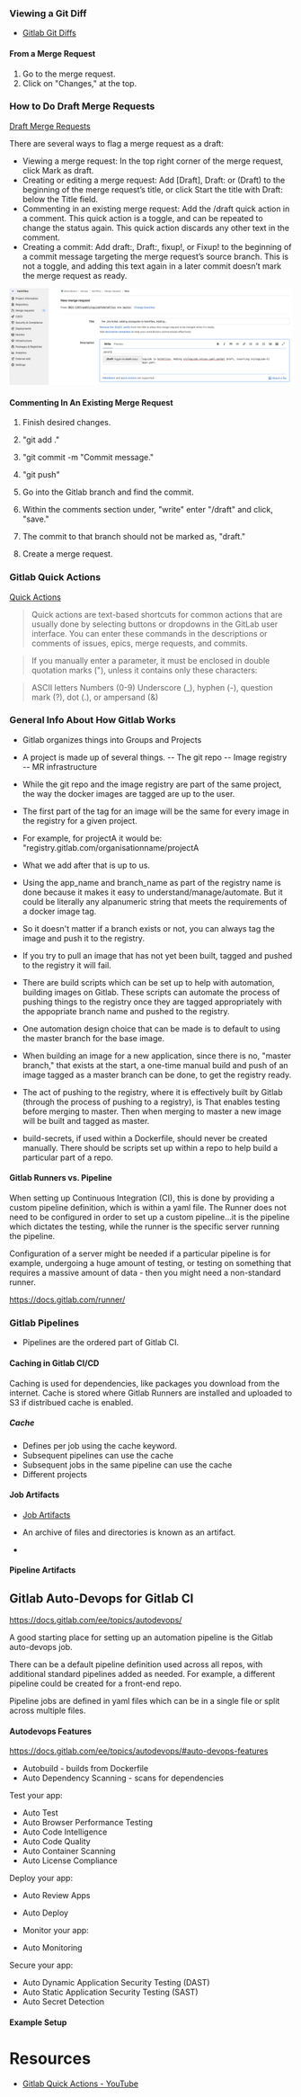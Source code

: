 ### Viewing a Git Diff

* [Gitlab Git Diffs](https://docs.gitlab.com/ee/development/diffs.html)

#### From a Merge Request

1. Go to the merge request.
2. Click on "Changes," at the top.

### How to Do Draft Merge Requests

[Draft Merge Requests](https://docs.gitlab.com/ee/user/project/merge_requests/drafts.html)

There are several ways to flag a merge request as a draft:

* Viewing a merge request: In the top right corner of the merge request, click Mark as draft.
* Creating or editing a merge request: Add [Draft], Draft: or (Draft) to the beginning of the merge request’s title, or click Start the title with Draft: below the Title field.
* Commenting in an existing merge request: Add the /draft quick action in a comment. This quick action is a toggle, and can be repeated to change the status again. This quick action discards any other text in the comment.
* Creating a commit: Add draft:, Draft:, fixup!, or Fixup! to the beginning of a commit message targeting the merge request’s source branch. This is not a toggle, and adding this text again in a later commit doesn’t mark the merge request as ready.

![](/img/gitlabcreatingdraft.png)

#### Commenting In An Existing Merge Request

1. Finish desired changes.

2. "git add ."

3. "git commit -m "Commit message."

4. "git push"

5. Go into the Gitlab branch and find the commit.

6. Within the comments section under, "write" enter "/draft" and click, "save."

7. The commit to that branch should not be marked as, "draft."

8. Create a merge request.


### Gitlab Quick Actions

[Quick Actions](https://docs.gitlab.com/ee/user/project/quick_actions.html#issues-merge-requests-and-epics)

> Quick actions are text-based shortcuts for common actions that are usually done by selecting buttons or dropdowns in the GitLab user interface. You can enter these commands in the descriptions or comments of issues, epics, merge requests, and commits.

> If you manually enter a parameter, it must be enclosed in double quotation marks ("), unless it contains only these characters:

> ASCII letters
> Numbers (0-9)
> Underscore (_), hyphen (-), question mark (?), dot (.), or ampersand (&)

### General Info About How Gitlab Works

* Gitlab organizes things into Groups and Projects
* A project is made up of several things. 
-- The git repo
-- Image registry
-- MR infrastructure

* While the git repo and the image registry are part of the same project, the way the docker images are tagged are up to the user.
* The first part of the tag for an image will be the same for every image in the registry for a given project. 
* For example, for projectA it would be: "registry.gitlab.com/organisationname/projectA

* What we add after that is up to us.
* Using the app_name and branch_name as part of the registry name is done because it makes it easy to understand/manage/automate. But it could be literally any alpanumeric string that meets the requirements of a docker image tag.
* So it doesn't matter if a branch exists or not, you can always tag the image and push it to the registry.
* If you try to pull an image that has not yet been built, tagged and pushed to the registry it will fail.

* There are build scripts which can be set up to help with automation, building images on Gitlab. These scripts can automate the process of pushing things to the registry once they are tagged appropriately with the appopriate branch name and pushed to the registry.

* One automation design choice that can be made is to default to using the master branch for the base image.
* When building an image for a new application, since there is no, "master branch," that exists at the start, a one-time manual build and push of an image tagged as a master branch can be done, to get the registry ready.

* The act of pushing to the registry, where it is effectively built by Gitlab (through the process of pushing to a registry), is That enables testing before merging to master. Then when merging to master a new image will be built and tagged as master.

* build-secrets, if used within a Dockerfile, should never be created manually. There should be scripts set up within a repo to help build a particular part of a repo.

#### Gitlab Runners vs. Pipeline

When setting up Continuous Integration (CI), this is done by providing a custom pipeline definition, which is within a yaml file. The Runner does not need to be configured in order to set up a custom pipeline...it is the pipeline which dictates the testing, while the runner is the specific server running the pipeline.

Configuration of a server might be needed if a particular pipeline is for example, undergoing a huge amount of testing, or testing on something that requires a massive amount of data - then you might need a non-standard runner.

https://docs.gitlab.com/runner/


### Gitlab Pipelines

* Pipelines are the ordered part of Gitlab CI.

#### Caching in Gitlab CI/CD

Caching is used for dependencies, like packages you download from the internet. Cache is stored where Gitlab Runners are installed and uploaded to S3 if distribued cache is enabled.
#####  Cache

* Defines per job using the cache keyword.
* Subsequent pipelines can use the cache
* Subsequent jobs in the same pipeline can use the cache
* Different projects 

#### Job Artifacts

* [Job Artifacts](https://docs.gitlab.com/ee/ci/pipelines/job_artifacts.html)

* An archive of files and directories is known as an artifact.
* 

#### Pipeline Artifacts

## Gitlab Auto-Devops for Gitlab CI

https://docs.gitlab.com/ee/topics/autodevops/

A good starting place for setting up an automation pipeline is the Gitlab auto-devops job.

There can be a default pipeline definition used across all repos, with additional standard pipelines added as needed. For example, a different pipeline could be created for a front-end repo.

Pipeline jobs are defined in yaml files which can be in a single file or split across multiple files.

#### Autodevops Features

https://docs.gitlab.com/ee/topics/autodevops/#auto-devops-features

* Autobuild - builds from Dockerfile
* Auto Dependency Scanning - scans for dependencies

Test your app:

* Auto Test
* Auto Browser Performance Testing
* Auto Code Intelligence
* Auto Code Quality
* Auto Container Scanning
* Auto License Compliance

Deploy your app:

* Auto Review Apps
* Auto Deploy
* Monitor your app:

* Auto Monitoring

Secure your app:

* Auto Dynamic Application Security Testing (DAST)
* Auto Static Application Security Testing (SAST)
* Auto Secret Detection


#### Example Setup




# Resources

* [Gitlab Quick Actions - YouTube](https://www.youtube.com/watch?v=aNscanHxu8I)


